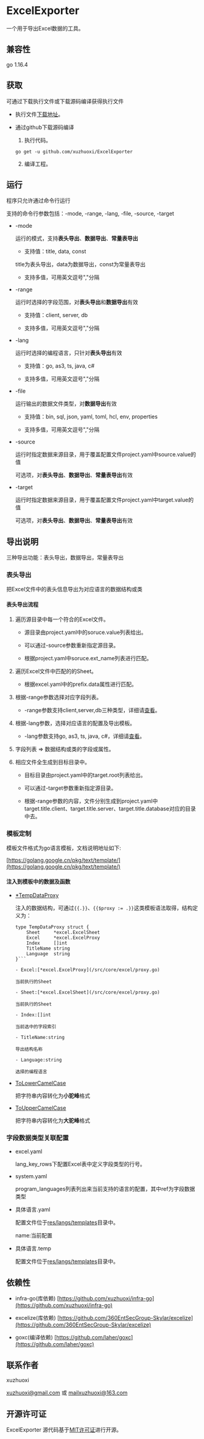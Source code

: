 # ExcelExporter

一个用于导出Excel数据的工具。

## 兼容性

go 1.16.4

## 获取

可通过下载执行文件或下载源码编译获得执行文件

- 执行文件[下载地址](/)。

- 通过github下载源码编译

	1. 执行代码。

	```
	go get -u github.com/xuzhuoxi/ExcelExporter
	```
	
	2. 编译工程。 

## 运行

程序只允许通过命令行运行

支持的命令行参数包括：-mode, -range, -lang, -file, -source, -target

- -mode

  运行的模式，支持**表头导出**、**数据导出**、**常量表导出**
    
	- 支持值：title, data, const
    
  title为表头导出，data为数据导出，const为常量表导出
    
  - 支持多值，可用英文逗号","分隔

- -range

  运行时选择的字段范围，对**表头导出**和**数据导出**有效
    
  - 支持值：client, server, db
    
  - 支持多值，可用英文逗号","分隔
  
- -lang

  运行时选择的编程语言，只针对**表头导出**有效
    
  - 支持值：go, as3, ts, java, c#
    
  - 支持多值，可用英文逗号","分隔
    
- -file

  运行输出的数据文件类型，对**数据导出**有效

  - 支持值：bin, sql, json, yaml, toml, hcl, env, properties
    
  - 支持多值，可用英文逗号","分隔

- -source

  运行时指定数据来源目录，用于覆盖配置文件project.yaml中source.value的值
    
  可选项，对**表头导出**、**数据导出**、**常量表导出**有效

- -target

  运行时指定数据来源目录，用于覆盖配置文件project.yaml中target.value的值
    
  可选项，对**表头导出**、**数据导出**、**常量表导出**有效
    
## 导出说明

三种导出功能：表头导出，数据导出，常量表导出

### 表头导出

把Excel文件中的表头信息导出为对应语言的数据结构或类

#### 表头导出流程

1. 遍历源目录中每一个符合的Excel文件。

	- 源目录由project.yaml中的soruce.value列表给出。

	- 可以通过-source参数重新指定源目录。

	- 根据project.yaml中soruce.ext_name列表进行匹配。

2. 遍历Excel文件中匹配的的Sheet。

	- 根据excel.yaml中的prefix.data属性进行匹配。

3. 根据-range参数选择对应字段列表。

	- -range参数支持client,server,db三种类型，详细请[查看]()。

4. 根据-lang参数，选择对应语言的配置及导出模板。

	- -lang参数支持go, as3, ts, java, c#，详细请[查看]()。

5. 字段列表 => 数据结构或类的字段或属性。

6. 相应文件全生成到目标目录中。

	- 目标目录由project.yaml中的target.root列表给出。
	
	- 可以通过-target参数重新指定源目录。

	- 根据-range参数的内容，文件分别生成到project.yaml中target.title.client、target.title.server、target.title.database对应的目录中去。

### 模板定制

模板文件格式为go语言模板，文档说明地址如下:

[https://golang.google.cn/pkg/text/template/](https://golang.google.cn/pkg/text/template/)

#### 注入到模板中的数据及函数

- [*TempDataProxy](/src/core/context.go)

  注入的数据结构，可通过`{{.}}`、`{{$proxy := .}}`这类模板语法取得，结构定义为：

	```
	type TempDataProxy struct {
		Sheet     *excel.ExcelSheet
		Excel     *excel.ExcelProxy
		Index     []int
		TitleName string
		Language  string
	}```    

	- Excel:[*excel.ExcelProxy](/src/core/excel/proxy.go)
	
  当前执行的Sheet

	- Sheet:[*excel.ExcelSheet](/src/core/excel/proxy.go)
	
  当前执行的Sheet

	- Index:[]int
	
  当前选中的字段索引

	- TitleName:string
	
  导出结构名称

	- Language:string
	
  选择的编程语言		

- [ToLowerCamelCase](/src/core/naming/NamingUtil.go)

  把字符串内容转化为**小驼峰**格式

- [ToUpperCamelCase](/src/core/naming/NamingUtil.go)

  把字符串内容转化为**大驼峰**格式

### 字段数据类型关联配置

- excel.yaml

  lang_key_rows下配置Excel表中定义字段类型的行号。

- system.yaml

  program_languages列表列出来当前支持的语言的配置，其中ref为字段数据类型

- 具体语言.yaml

  配置文件位于[res/langs/templates](/res/langs)目录中。

  name:当前配置

- 具体语言.temp

  配置文件位于[res/langs/templates](/res/langs/templates)目录中。

## 依赖性

- infra-go(库依赖) [https://github.com/xuzhuoxi/infra-go](https://github.com/xuzhuoxi/infra-go)

- excelize(库依赖) [https://github.com/360EntSecGroup-Skylar/excelize](https://github.com/360EntSecGroup-Skylar/excelize)

- goxc(编译依赖) [https://github.com/laher/goxc](https://github.com/laher/goxc) 

## 联系作者

xuzhuoxi 

<xuzhuoxi@gmail.com> 或 <mailxuzhuoxi@163.com>

## 开源许可证

ExcelExporter 源代码基于[MIT许可证](/LICENSE)进行开源。